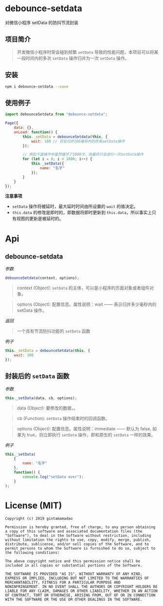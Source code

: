 # debounce-setdata

对微信小程序 setData 的防抖节流封装

## 项目简介

> 开发微信小程序时常会碰到频繁 `setData` 导致的性能问题，本项目可以将某一段时间内的多次 `setData` 操作归并为一次 `setData` 操作。

## 安装

```sh
npm i debounce-setdata --save
```

## 使用例子

```js
import debounceSetdata from "debounce-setdata";

Page({
    data: {},
    onLoad: function() {
        this._setData = debounceSetdata(this, {
            wait: 100 // 将会归并100毫秒内的所有setData操作
        });

        // 例如下面操作中虽然循环了1000次，但最终只会进行一次setData操作
        for (let i = 0; i < 1000; i++) {
            this._setData({
                name: "名字"
            });
        }
    }
});
```

**注意事项**

-   `setData` 操作将被延时，最大延时时间由所设置的 `wait` 的值决定。
-   `this.data` 的修改是即时的，即数据将即时更新到 `this.data`，所以事实上只有视图的更新是被延时的。

# Api

## debounce-setdata

_参数_

```js
debounceSetdata(context, options);
```

> context (Object): `setData` 的主体，可以是小程序的页面对象或者组件对象。

> options (Object): 配置信息。属性说明：wait —— 表示归并多少毫秒内的 setData 操作。

_返回_

> 一个具有节流防抖功能的 `setData` 函数

_例子_

```js
this._setData = debounceSetdata(this, {
    wait: 100
});
```

## 封装后的 `setData` 函数

_参数_

```js
this._setData(data, cb, options);
```

> data (Object): 要修改的数据，。

> cb (Function): `setData` 操作结束时的回调函数。

> options (Object): 配置信息。属性说明：immediate —— 默认为 false, 如果为 true，则立即执行 `setData` 操作，即和原生的 `setData` 一样的效果。

_例子_

```js
this._setData(
    {
        name: "名字"
    },
    function() {
        console.log("setData over");
    }
);
```

# License (MIT)

```
Copyright (c) 2019 gintamamadao

Permission is hereby granted, free of charge, to any person obtaining
a copy of this software and associated documentation files (the
"Software"), to deal in the Software without restriction, including
without limitation the rights to use, copy, modify, merge, publish,
distribute, sublicense, and/or sell copies of the Software, and to
permit persons to whom the Software is furnished to do so, subject to
the following conditions:

The above copyright notice and this permission notice shall be
included in all copies or substantial portions of the Software.

THE SOFTWARE IS PROVIDED "AS IS", WITHOUT WARRANTY OF ANY KIND,
EXPRESS OR IMPLIED, INCLUDING BUT NOT LIMITED TO THE WARRANTIES OF
MERCHANTABILITY, FITNESS FOR A PARTICULAR PURPOSE AND
NONINFRINGEMENT. IN NO EVENT SHALL THE AUTHORS OR COPYRIGHT HOLDERS BE
LIABLE FOR ANY CLAIM, DAMAGES OR OTHER LIABILITY, WHETHER IN AN ACTION
OF CONTRACT, TORT OR OTHERWISE, ARISING FROM, OUT OF OR IN CONNECTION
WITH THE SOFTWARE OR THE USE OR OTHER DEALINGS IN THE SOFTWARE.
```
